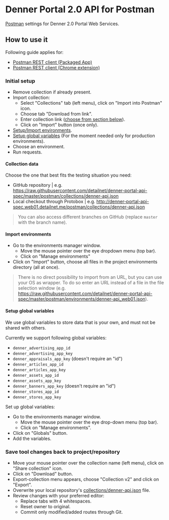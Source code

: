 # Denner Portal 2.0 API for Postman
[Postman](https://www.getpostman.com/) settings for Denner 2.0 Portal Web Services.

## How to use it
Following guide applies for:

- [Postman REST client (Packaged App)](https://www.getpostman.com/)
- [Postman REST client (Chrome extension)](https://chrome.google.com/webstore/detail/postman-rest-client/fdmmgilgnpjigdojojpjoooidkmcomcm)

### Initial setup
 
- Remove collection if already present.
- Import collection:
  - Select "Collections" tab (left menu), click on "Import into Postman" icon.
  - Choose tab "Download from link".
  - Enter collection link ([choose from section below](#collection-data)).
  - Click on "Import" button (once only).
- [Setup/Import environments](#import-environments).
- [Setup global variables](#setup-global-variables) (For the moment needed only for production environments).
- Choose an environment.
- Run requests.

#### Collection data

Choose the one that best fits the testing situation you need:

- GitHub repository | e.g. https://raw.githubusercontent.com/detailnet/denner-portal-api-spec/master/postman/collections/denner-api.json
- Local checkout through Protobox | e.g. http://denner-portal-api-spec.web01.detailnet.me/postman/collections/denner-api.json

> You can also access different branches on GitHub (replace `master` with the branch name).

#### Import environments

- Go to the environments manager window.
  - Move the mouse pointer over the eye dropdown menu (top bar).
  - Click on "Manage environments"
- Click on "Import" button, choose all files in the project environments directory (all at once).

> There is no direct possibility to import from an URL, but you can use your OS as wrapper. 
> To do so enter an URL instead of a file in the file selection window (e.g. https://raw.githubusercontent.com/detailnet/denner-portal-api-spec/master/postman/environments/denner-api_web01.json).

#### Setup global variables

We use global variables to store data that is your own, and must not be shared with others.

Currently we support following global variables:

- `denner_advertising_app_id`
- `denner_advertising_app_key`
- `denner_appraisals_app_key` (doesn't require an "id")
- `denner_articles_app_id`
- `denner_articles_app_key`
- `denner_assets_app_id`
- `denner_assets_app_key`
- `denner_banners_app_key` (doesn't require an "id")
- `denner_stores_app_id`
- `denner_stores_app_key`

Set up global variables:

- Go to the environments manager window.
  - Move the mouse pointer over the eye drop-down menu (top bar).
  - Click on "Manage environments".
- Click on "Globals" button.
- Add the variables.

### Save tool changes back to project/repository

- Move your mouse pointer over the collection name (left menu), click on "Share collection" icon.
- Click on "Download" button.
- Export-collection menu appears, choose "Collection v2" and click on "Export".
- Overwrite your local repository's [collections/denner-api.json](collections/denner-api.json) file.
- Review changes with your preferred editor:
  - Replace tabs with 4 whitespaces.
  - Reset owner to original.
  - Commit only modified/added routes through Git.
